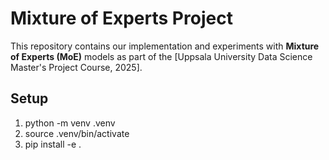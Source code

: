 # Mixture of Experts Project

This repository contains our implementation and experiments with **Mixture of Experts (MoE)** models as part of the [Uppsala University Data Science Master's Project Course, 2025].

## Setup
1. python -m venv .venv
2. source .venv/bin/activate
3. pip install -e .